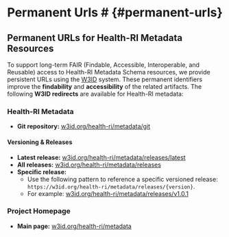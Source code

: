 # Permanent Urls # {#permanent-urls}

## Permanent URLs for Health-RI Metadata Resources
To support long-term FAIR (Findable, Accessible, Interoperable, and Reusable) access to Health-RI Metadata Schema resources, we provide persistent URLs using the [W3ID](https://w3id.org/) system. These permanent identifiers improve the **findability** and **accessibility** of the related artifacts.
The following **W3ID redirects** are available for Health-RI metadata:

### Health-RI Metadata
- **Git repository:** [w3id.org/health-ri/metadata/git](https://w3id.org/health-ri/metadata/git)

#### Versioning & Releases
- **Latest release:** [w3id.org/health-ri/metadata/releases/latest](https://w3id.org/health-ri/metadata/releases/latest)
- **All releases:** [w3id.org/health-ri/metadata/releases](https://w3id.org/health-ri/metadata/releases)
- **Specific release:**
  - Use the following pattern to reference a specific versioned release: `https://w3id.org/health-ri/metadata/releases/{version}`.
  - For example: [w3id.org/health-ri/metadata/releases/v1.0.1](https://w3id.org/health-ri/metadata/releases/v1.0.1)

### Project Homepage
- **Main page:** [w3id.org/health-ri/metadata](https://w3id.org/health-ri/metadata)
 

